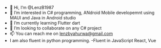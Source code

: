 - 👋 Hi, I’m @LenzB1987
- 👀 I’m interested in C# programming, ANdroid Mobile developemnt using MAUI and Java in Android studio
- 🌱 I’m currently learning Flutter dart
- 💞️ I’m looking to collaborate on any C# project
- 📫 You can reach me on lenzbyahurwa@gmail.com
- I am also fluent in python programming.
-Fluent in JavaScript React, Vue
<!---
LenzB1987/LenzB1987 is a ✨ special ✨ repository because its `README.md` (this file) appears on your GitHub profile.
You can click the Preview link to take a look at your changes.
--->
